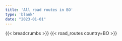```yaml
---
title: 'All road routes in BO'
type: 'blank'
date: "2023-01-01"
---
```


{{< breadcrumbs >}}
{{< road_routes country=BO >}}
